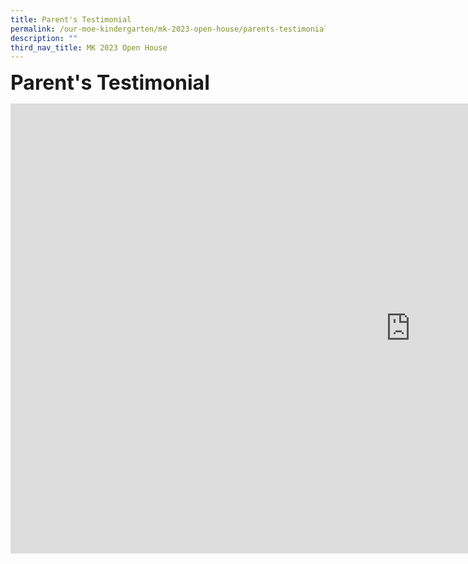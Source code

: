 ```yaml
---
title: Parent's Testimonial
permalink: /our-moe-kindergarten/mk-2023-open-house/parents-testimonial/
description: ""
third_nav_title: MK 2023 Open House
---
```

**<font size=6>Parent's Testimonial</font>**
<iframe width="1280" height="720" src="https://www.youtube.com/embed/lhlqUK3VanY" title="MK@PG Parent's Testimonials" frameborder="0" allow="accelerometer; autoplay; clipboard-write; encrypted-media; gyroscope; picture-in-picture; web-share" allowfullscreen></iframe>